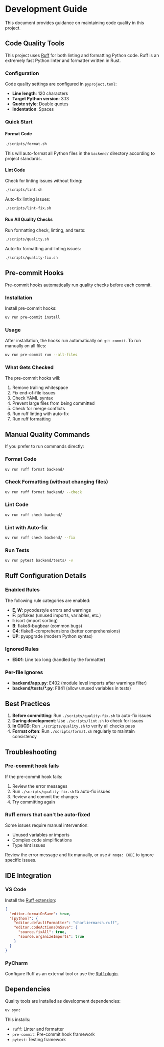 # Development Guide

This document provides guidance on maintaining code quality in this project.

## Code Quality Tools

This project uses [Ruff](https://github.com/astral-sh/ruff) for both linting and formatting Python code. Ruff is an extremely fast Python linter and formatter written in Rust.

### Configuration

Code quality settings are configured in `pyproject.toml`:

- **Line length**: 120 characters
- **Target Python version**: 3.13
- **Quote style**: Double quotes
- **Indentation**: Spaces

### Quick Start

#### Format Code

```bash
./scripts/format.sh
```

This will auto-format all Python files in the `backend/` directory according to project standards.

#### Lint Code

Check for linting issues without fixing:

```bash
./scripts/lint.sh
```

Auto-fix linting issues:

```bash
./scripts/lint-fix.sh
```

#### Run All Quality Checks

Run formatting check, linting, and tests:

```bash
./scripts/quality.sh
```

Auto-fix formatting and linting issues:

```bash
./scripts/quality-fix.sh
```

## Pre-commit Hooks

Pre-commit hooks automatically run quality checks before each commit.

### Installation

Install pre-commit hooks:

```bash
uv run pre-commit install
```

### Usage

After installation, the hooks run automatically on `git commit`. To run manually on all files:

```bash
uv run pre-commit run --all-files
```

### What Gets Checked

The pre-commit hooks will:

1. Remove trailing whitespace
2. Fix end-of-file issues
3. Check YAML syntax
4. Prevent large files from being committed
5. Check for merge conflicts
6. Run ruff linting with auto-fix
7. Run ruff formatting

## Manual Quality Commands

If you prefer to run commands directly:

### Format Code

```bash
uv run ruff format backend/
```

### Check Formatting (without changing files)

```bash
uv run ruff format backend/ --check
```

### Lint Code

```bash
uv run ruff check backend/
```

### Lint with Auto-fix

```bash
uv run ruff check backend/ --fix
```

### Run Tests

```bash
uv run pytest backend/tests/ -v
```

## Ruff Configuration Details

### Enabled Rules

The following rule categories are enabled:

- **E, W**: pycodestyle errors and warnings
- **F**: pyflakes (unused imports, variables, etc.)
- **I**: isort (import sorting)
- **B**: flake8-bugbear (common bugs)
- **C4**: flake8-comprehensions (better comprehensions)
- **UP**: pyupgrade (modern Python syntax)

### Ignored Rules

- **E501**: Line too long (handled by the formatter)

### Per-file Ignores

- **backend/app.py**: E402 (module level imports after warnings filter)
- **backend/tests/*.py**: F841 (allow unused variables in tests)

## Best Practices

1. **Before committing**: Run `./scripts/quality-fix.sh` to auto-fix issues
2. **During development**: Use `./scripts/lint.sh` to check for issues
3. **In CI/CD**: Run `./scripts/quality.sh` to verify all checks pass
4. **Format often**: Run `./scripts/format.sh` regularly to maintain consistency

## Troubleshooting

### Pre-commit hook fails

If the pre-commit hook fails:

1. Review the error messages
2. Run `./scripts/quality-fix.sh` to auto-fix issues
3. Review and commit the changes
4. Try committing again

### Ruff errors that can't be auto-fixed

Some issues require manual intervention:

- Unused variables or imports
- Complex code simplifications
- Type hint issues

Review the error message and fix manually, or use `# noqa: CODE` to ignore specific issues.

## IDE Integration

### VS Code

Install the [Ruff extension](https://marketplace.visualstudio.com/items?itemName=charliermarsh.ruff):

```json
{
  "editor.formatOnSave": true,
  "[python]": {
    "editor.defaultFormatter": "charliermarsh.ruff",
    "editor.codeActionsOnSave": {
      "source.fixAll": true,
      "source.organizeImports": true
    }
  }
}
```

### PyCharm

Configure Ruff as an external tool or use the [Ruff plugin](https://plugins.jetbrains.com/plugin/20574-ruff).

## Dependencies

Quality tools are installed as development dependencies:

```bash
uv sync
```

This installs:
- `ruff`: Linter and formatter
- `pre-commit`: Pre-commit hook framework
- `pytest`: Testing framework
